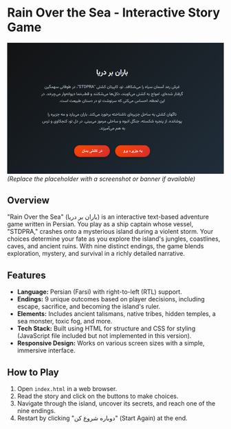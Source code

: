 
# Rain Over the Sea - Interactive Story Game

![Rain Over the Sea](image.png)  
*(Replace the placeholder with a screenshot or banner if available)*

## Overview
"Rain Over the Sea" (باران بر دریا) is an interactive text-based adventure game written in Persian. You play as a ship captain whose vessel, "STDPRA," crashes onto a mysterious island during a violent storm. Your choices determine your fate as you explore the island's jungles, coastlines, caves, and ancient ruins. With nine distinct endings, the game blends exploration, mystery, and survival in a richly detailed narrative.

## Features
- **Language:** Persian (Farsi) with right-to-left (RTL) support.
- **Endings:** 9 unique outcomes based on player decisions, including escape, sacrifice, and becoming the island's ruler.
- **Elements:** Includes ancient talismans, native tribes, hidden temples, a sea monster, toxic fog, and more.
- **Tech Stack:** Built using HTML for structure and CSS for styling (JavaScript file included but not implemented in this version).
- **Responsive Design:** Works on various screen sizes with a simple, immersive interface.

## How to Play
1. Open `index.html` in a web browser.
2. Read the story and click on the buttons to make choices.
3. Navigate through the island, uncover its secrets, and reach one of the nine endings.
4. Restart by clicking "دوباره شروع کن" (Start Again) at the end.
